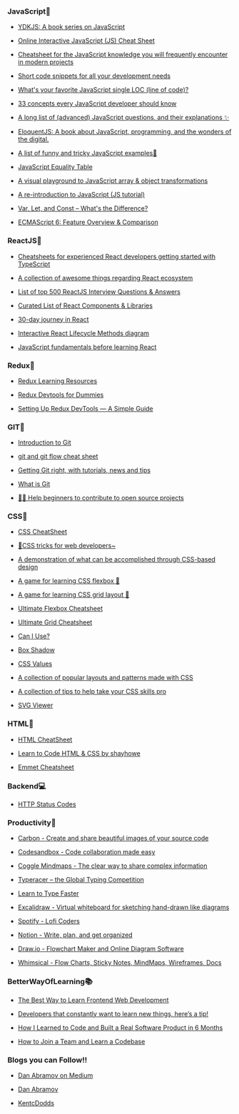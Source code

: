 ### JavaScript:closed_book:

- <a href="https://github.com/getify/You-Dont-Know-JS">YDKJS: A book series on JavaScript</a>

- <a href="https://htmlcheatsheet.com/js/">Online Interactive JavaScript (JS) Cheat Sheet </a>

- <a href="https://github.com/mbeaudru/modern-js-cheatsheet">Cheatsheet for the JavaScript knowledge you will frequently encounter in modern projects </a>

- <a href="https://www.30secondsofcode.org/js/p/1"> Short code snippets for all your development needs </a>

- <a href="https://1loc.dev/"> What's your favorite JavaScript single LOC (line of code)? </a>

- <a href="https://github.com/leonardomso/33-js-concepts"> 33 concepts every JavaScript developer should know </a>

- <a href="https://github.com/lydiahallie/javascript-questions#readme"> A long list of (advanced) JavaScript questions, and their explanations ✨ </a>

- <a href="https://eloquentjavascript.net/">EloquentJS: A book about JavaScript, programming, and the wonders of the digital.  </a>

- <a href="https://github.com/denysdovhan/wtfjs#readme"> A list of funny and tricky JavaScript examples🤪 </a>


- <a href="https://dorey.github.io/JavaScript-Equality-Table/">JavaScript Equality Table </a>

- <a href="https://renato-bohler.github.io/what-the-filter/"> A visual playground to JavaScript array & object transformations </a>

- <a href="https://developer.mozilla.org/en-US/docs/Web/JavaScript/A_re-introduction_to_JavaScript"> A re-introduction to JavaScript (JS tutorial) </a>

- <a href="https://www.freecodecamp.org/news/var-let-and-const-whats-the-difference/"> Var, Let, and Const – What's the Difference? </a>

- <a href="http://es6-features.org/"> ECMAScript 6: Feature Overview & Comparison </a>

### ReactJS:blue_book:

- <a href="https://github.com/typescript-cheatsheets/react"> Cheatsheets for experienced React developers getting started with TypeScript </a>

- <a href="https://github.com/enaqx/awesome-react"> A collection of awesome things regarding React ecosystem </a>

- <a href="https://github.com/sudheerj/reactjs-interview-questions">List of top 500 ReactJS Interview Questions & Answers</a>

- <a href="https://github.com/brillout/awesome-react-components"> Curated List of React Components & Libraries</a>

- <a href="https://www.newline.co/fullstack-react/30-days-of-react/"> 30-day journey in React </a>

- <a href="https://projects.wojtekmaj.pl/react-lifecycle-methods-diagram/"> Interactive React Lifecycle Methods diagram </a>

- <a href="https://www.robinwieruch.de/javascript-fundamentals-react-requirements"> JavaScript fundamentals before learning React </a>


### Redux:ledger:

- <a href="https://redux.js.org/introduction/learning-resources">Redux Learning Resources</a>

- <a href="https://codeburst.io/redux-devtools-for-dummies-74566c597d7">Redux Devtools for Dummies</a>

- <a href="https://medium.com/@samueldinesh/setting-up-redux-devtools-a-simple-guide-3b386a6254fa">Setting Up Redux DevTools — A Simple Guide</a>

### GIT:notebook:


- <a href="https://www.notion.so/Introduction-to-Git-ac396a0697704709a12b6a0e545db049">Introduction to Git</a>

- <a href="https://github.com/arslanbilal/git-cheat-sheet">git and git flow cheat sheet</a>

- <a href="https://www.atlassian.com/git">Getting Git right, with tutorials, news and tips</a>

- <a href="https://www.atlassian.com/git/tutorials/what-is-git">What is Git</a>

- <a href="https://firstcontributions.github.io/">🚀✨ Help beginners to contribute to open source projects</a>


### CSS:green_book:

- <a href="https://htmlcheatsheet.com/css/"> CSS CheatSheet</a>

- <a href="https://github.com/l-hammer/You-need-to-know-css"> 💄CSS tricks for web developers~</a>

- <a href="http://www.csszengarden.com/214/page1/"> A demonstration of what can be accomplished through CSS-based design</a>

- <a href="https://flexboxfroggy.com/"> A game for learning CSS flexbox 🐸</a>

- <a href="https://cssgridgarden.com/">A game for learning CSS grid layout 🥕</a>

- <a href="https://flexbox.malven.co/">Ultimate Flexbox Cheatsheet</a>

- <a href="https://grid.malven.co/">Ultimate Grid Cheatsheet</a>

- <a href="https://caniuse.com/">Can I Use?</a>

- <a href="https://box-shadow.dev/">Box Shadow</a>

- <a href="https://cssvalues.com/">CSS Values</a>

- <a href="https://csslayout.io/">A collection of popular layouts and patterns made with CSS
</a>

- <a href="https://github.com/AllThingsSmitty/css-protips">A collection of tips to help take your CSS skills pro</a>

- <a href="https://www.svgviewer.dev/">SVG Viewer</a>

### HTML:orange_book:

- <a href="https://htmlcheatsheet.com/"> HTML CheatSheet </a>

- <a href="https://learn.shayhowe.com/html-css/"> Learn to Code HTML & CSS by shayhowe</a>

- <a href="https://docs.emmet.io/cheat-sheet/"> Emmet Cheatsheet </a>

### Backend💻

- <a href="https://restapitutorial.com/httpstatuscodes.html"> HTTP Status Codes </a>

### Productivity🌟

- <a href="https://carbon.now.sh/"> Carbon - Create and share beautiful images of your source code </a>

- <a href="https://codesandbox.io/"> Codesandbox - Code collaboration made easy </a>

- <a href="https://coggle.it/"> Coggle Mindmaps - The clear way to share complex information </a>
- <a href="https://play.typeracer.com/"> Typeracer – the Global Typing Competition </a>
- <a href="https://www.keybr.com/"> Learn to Type Faster </a>
- <a href="https://excalidraw.com/"> Excalidraw - Virtual whiteboard for sketching hand-drawn like diagrams </a>
- <a href="https://open.spotify.com/playlist/0pGdGpMm84h2Jl6Q1KmTMn"> Spotify - Lofi Coders</a>
- <a href="https://www.notion.so/"> Notion - Write, plan, and get organized </a>
- <a href="https://app.diagrams.net/"> Draw.io - Flowchart Maker and Online Diagram Software</a>

- <a href="https://whimsical.com/"> Whimsical - Flow Charts, Sticky Notes, MindMaps, Wireframes, Docs
 </a>

### BetterWayOfLearning:books:

- <a href="https://www.freecodecamp.org/news/learn-frontend-web-development/"> The Best Way to Learn Frontend Web Development </a>

- <a href="https://codeburst.io/developers-that-constantly-want-to-learn-new-things-heres-a-tip-7a16e42302e4"> Developers that constantly want to learn new things, here’s a tip!</a>

- <a href="https://www.freecodecamp.org/news/how-i-learned-to-code-in-6-months/">How I Learned to Code and Built a Real Software Product in 6 Months</a>

- <a href="https://www.samueltaylor.org/articles/how-to-learn-a-codebase.html">How to Join a Team and Learn a Codebase
</a>

### Blogs you can Follow:bangbang:

- <a href="https://medium.com/@dan_abramov"> Dan Abramov on Medium</a>

- <a href="https://overreacted.io/"> Dan Abramov </a>

- <a href="https://kentcdodds.com/blog/"> KentcDodds </a>
